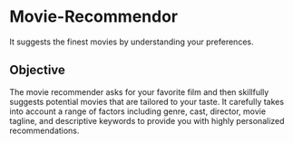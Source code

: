 # Movie-Recommendor
It suggests the finest movies by understanding your preferences.

## Objective

The movie recommender asks for your favorite film and then skillfully suggests potential movies that are tailored to your taste. It carefully takes into account a range of factors including genre, cast, director, movie tagline, and descriptive keywords to provide you with highly personalized recommendations.
